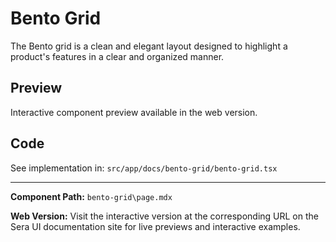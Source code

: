# Bento Grid
The Bento grid is a clean and elegant layout designed to highlight a product's features in a clear and organized manner.

## Preview

Interactive component preview available in the web version.

## Code

See implementation in: `src/app/docs/bento-grid/bento-grid.tsx`

---

**Component Path:** `bento-grid\page.mdx`

**Web Version:** Visit the interactive version at the corresponding URL on the Sera UI documentation site for live previews and interactive examples.
